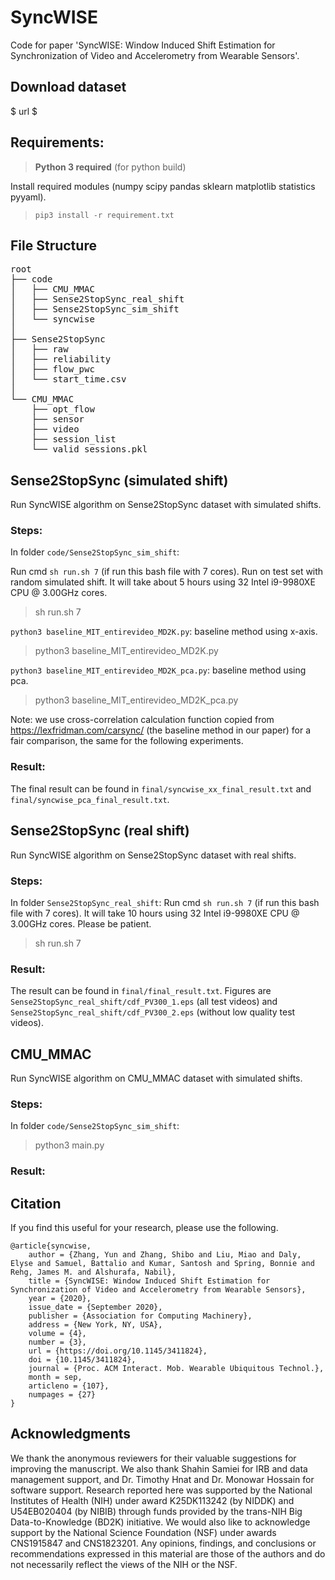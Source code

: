 # SyncWISE

Code for paper 'SyncWISE: Window Induced Shift Estimation for Synchronization of Video and Accelerometry from Wearable Sensors'.

## Download dataset

$ url $

## Requirements:

> **Python 3 required** (for python build)

Install required modules (numpy scipy pandas sklearn matplotlib statistics pyyaml).

> ```pip3 install -r requirement.txt```

## File Structure
<pre>
root
├── code
│   ├── CMU_MMAC
│   ├── Sense2StopSync_real_shift
│   ├── Sense2StopSync_sim_shift
│   └── syncwise
│
├── Sense2StopSync
│   ├── raw
│   ├── reliability
│   ├── flow_pwc
│   └── start_time.csv
│
└── CMU_MMAC
    ├── opt_flow
    ├── sensor
    ├── video
    ├── session_list
    └── valid_sessions.pkl
</pre>


## Sense2StopSync (simulated shift)

Run SyncWISE algorithm on Sense2StopSync dataset with simulated shifts.

### Steps:

In folder `code/Sense2StopSync_sim_shift`: 

Run cmd `sh run.sh 7` (if run this bash file with 7 cores). Run on test set with random simulated shift. It will take about 5 hours using 32 Intel i9-9980XE CPU @ 3.00GHz cores.

> sh run.sh 7

`python3 baseline_MIT_entirevideo_MD2K.py`: baseline method using x-axis.

> python3 baseline\_MIT\_entirevideo\_MD2K.py

`python3 baseline_MIT_entirevideo_MD2K_pca.py`: baseline method using pca.

> python3 baseline\_MIT\_entirevideo\_MD2K\_pca.py

<!--4. `summarize.py`: generate final result or sensitivity study result summary.-->

Note: we use cross-correlation calculation function copied from https://lexfridman.com/carsync/ (the baseline method in our paper) for a fair comparison, the same for the following experiments.


### Result:

The final result can be found in `final/syncwise_xx_final_result.txt` and `final/syncwise_pca_final_result.txt`.


## Sense2StopSync (real shift)

Run SyncWISE algorithm on Sense2StopSync dataset with real shifts.

### Steps:

In folder `Sense2StopSync_real_shift`: Run cmd `sh run.sh 7` (if run this bash file with 7 cores). It will take 10 hours using 32 Intel i9-9980XE CPU @ 3.00GHz cores. Please be patient.

> sh run.sh 7
<!--2. `summarize.py`: generate final result summary.-->

### Result:

The result can be found in `final/final_result.txt`. Figures are `Sense2StopSync_real_shift/cdf_PV300_1.eps` (all test videos) and `Sense2StopSync_real_shift/cdf_PV300_2.eps` (without low quality test videos).


## CMU\_MMAC

Run SyncWISE algorithm on CMU\_MMAC dataset with simulated shifts.
### Steps:
In folder `code/Sense2StopSync_sim_shift`: 

> python3 main.py

### Result:

## Citation

If you find this useful for your research, please use the following.

```
@article{syncwise,
	author = {Zhang, Yun and Zhang, Shibo and Liu, Miao and Daly, Elyse and Samuel, Battalio and Kumar, Santosh and Spring, Bonnie and Rehg, James M. and Alshurafa, Nabil},
	title = {SyncWISE: Window Induced Shift Estimation for Synchronization of Video and Accelerometry from Wearable Sensors},
	year = {2020},
	issue_date = {September 2020},
	publisher = {Association for Computing Machinery},
	address = {New York, NY, USA},
	volume = {4},
	number = {3},
	url = {https://doi.org/10.1145/3411824},
	doi = {10.1145/3411824},
	journal = {Proc. ACM Interact. Mob. Wearable Ubiquitous Technol.},
	month = sep,
	articleno = {107},
	numpages = {27}
}
```

## Acknowledgments

We thank the anonymous reviewers for their valuable suggestions for improving the manuscript. We also thank Shahin Samiei for IRB and data management support, and Dr. Timothy Hnat and Dr. Monowar Hossain for software support. Research reported here was supported by the National Institutes of Health (NIH) under award K25DK113242 (by NIDDK) and U54EB020404 (by NIBIB) through funds provided by the trans-NIH Big Data-to-Knowledge (BD2K) initiative. We would also like to acknowledge support by the National Science Foundation (NSF) under awards CNS1915847 and CNS1823201. Any opinions, findings, and conclusions or recommendations expressed in this material are those of the authors and do not necessarily reflect the views of the NIH or the NSF.
